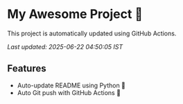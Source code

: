 # My Awesome Project 🚀

This project is automatically updated using GitHub Actions.

_Last updated: 2025-06-22 04:50:05 IST_

## Features
- Auto-update README using Python 🐍
- Auto Git push with GitHub Actions 🤖
